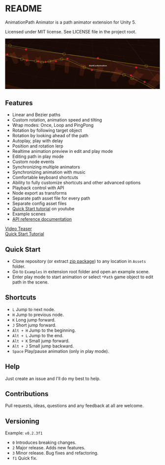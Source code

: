 README
======

AnimationPath Animator is a path animator extension for Unity 5.

Licensed under MIT license. See LICENSE file in the project root.

![AnimationPath Tools](/Resources/cover_screenshot.png?raw=true "AnimationPath Tools Scene view")

Features
--------

- Linear and Bezier paths
- Custom rotation, animation speed and tilting
- Wrap modes: Once, Loop and PingPong
- Rotation by following target object
- Rotation by looking ahead of the path
- Autoplay, play with delay
- Position and rotation lerp
- Realtime animation preview in edit and play mode
- Editing path in play mode
- Custom node events
- Synchronizing multiple animators
- Synchronizing animation with music
- Comfortable keyboard shortcuts
- Ability to fully customize shortcuts and other advanced options
- Playback control with API
- Node export as transforms
- Separate path asset file for every path
- Separate config asset files
- [Quick Start tutorial](https://youtu.be/M_7y2k4UgOc) on youtube
- Example scenes
- [API reference documentation](http://animationpathanimator.airtime-productions.com "Online API")


[Video Teaser](https://youtu.be/wS1hQ5641zQ "AnimationPath Animator Unity 5 Extension Teaser ")<br>
[Quick Start Tutorial](https://youtu.be/M_7y2k4UgOc)

Quick Start
------------------

- Clone repository (or extract [zip package](https://github.com/bartlomiejwolk/animationpathanimator/archive/master.zip)) to any location in `Assets` folder.
- Go to `Examples` in extension root folder and open an example scene.
- Enter play mode to start animation or select `*Path` game object to edit path in the scene.

Shortcuts
---------

- `L` Jump to next node.
- `H` Jump to previous node.
- `K` Long jump forward.
- `J` Short jump forward.
- `Alt + H` Jump to the beginning.
- `Alt + L` Jump to the end.
- `Alt + K` Small jump forward.
- `Alt + J` Small jump backward.
- `Space` Play/pause animation (only in play mode).

Help
-----

Just create an issue and I'll do my best to help.

Contributions
------------

Pull requests, ideas, questions and any feedback at all are welcome.

Versioning
----------

Example: `v0.2.3f1`

- `0` Introduces breaking changes.
- `2` Major release. Adds new features.
- `3` Minor release. Bug fixes and refactoring.
- `f1` Quick fix.
